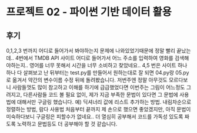 # 프로젝트 02 - 파이썬 기반 데이터 활용

## 후기

 0,1,2,3 번까지 어디로 들어가서 봐야하는지 문제에 나와있었기때문에 정말 빨리 끝났는데..
 4번에서 TMDB API 사이트 어디로 들어가서 어느 주소를 입력하여 영화를 검색해야하는지.. 영어를 너무 못해서 시간을 너무 소비하고 찾았네요..
 4,5 번은 사이트 하나하나 다 살펴보고 난 뒤부터는
 test.py를 만들어서 원하는대로 잘 되면 04.py랑 05.py로 옮겨서 약간의 변수이름 수정 뒤에 돌려봤습니다.
 저번주엔 정말 아무것도 모르다보니 사람들껏도 많이 참고하고 이해를 하기에 급급했었다면
 이번주는 그림이 어느정도 그려지고, 다른사람들 코드 볼 필요 없이, 
 제가 지금 부족한 문법이 있다면 그 문법에 사용법에 대해서만 구글링 했습니다.
 예) 딕셔너리 값에 리스트 추가하는 방법. 내림차순으로 정렬하는 방법, 람다 사용법
 처음부터 끝까지 제 손으로 했으면 좋았겠지만, 아직 문법이 미숙하다보니 구글링은 피할수가 없네요..
 더 열심히 공부해서 코드를 가독성 있도록 짜도록 노력하고 문법등도 더 공부해야 할 것 같습니다.

 